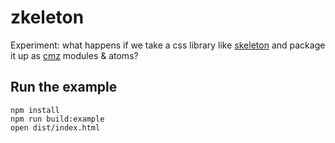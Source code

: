 # zkeleton

Experiment: what happens if we take a css library like [skeleton](https://github.com/dhg/Skeleton/) and package it up as [cmz](http://github.com/joshwnj/cmz) modules & atoms?

## Run the example

```
npm install
npm run build:example
open dist/index.html
```
